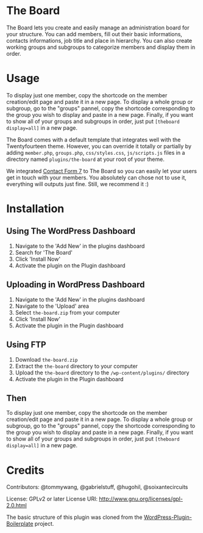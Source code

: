 # The Board

The Board lets you create and easily manage an administration board for your structure. You can add members, fill out their basic informations, contacts informations, job title and place in hierarchy. You can also create working groups and subgroups to categorize members and display them in order.

# Usage

To display just one member, copy the shortcode on the member creation/edit page and paste it in a new page.
To display a whole group or subgroup, go to the "groups" pannel, copy the shortcode corresponding to the group you wish to display and paste in a new page.
Finally, if you want to show all of your groups and subgroups in order, just put `[theboard display=all]` in a new page.

The Board comes with a default template that integrates well with the Twentyfourteen theme. However, you can override it totally or partially by adding `member.php`, `groups.php`, `css/styles.css`, `js/scripts.js` files in a directory named `plugins/the-board` at your root of your theme.

We integrated [Contact Form 7](http://wordpress.org/plugins/contact-form-7/) to The Board so you can easily let your users get in touch with your members. You absolutely can chose not to use it, everything will outputs just fine. Still, we recommend it :)

# Installation

## Using The WordPress Dashboard

1. Navigate to the 'Add New' in the plugins dashboard
2. Search for 'The Board'
3. Click 'Install Now'
4. Activate the plugin on the Plugin dashboard

## Uploading in WordPress Dashboard

1. Navigate to the 'Add New' in the plugins dashboard
2. Navigate to the 'Upload' area
3. Select `the-board.zip` from your computer
4. Click 'Install Now'
5. Activate the plugin in the Plugin dashboard

## Using FTP

1. Download `the-board.zip`
2. Extract the `the-board` directory to your computer
3. Upload the `the-board` directory to the `/wp-content/plugins/` directory
4. Activate the plugin in the Plugin dashboard

## Then

To display just one member, copy the shortcode on the member creation/edit page and paste it in a new page.
To display a whole group or subgroup, go to the "groups" pannel, copy the shortcode corresponding to the group you wish to display and paste in a new page.
Finally, if you want to show all of your groups and subgroups in order, just put `[theboard display=all]` in a new page.

# Credits

Contributors: @tommywang, @gabrielstuff, @hugohil, @soixantecircuits

License: GPLv2 or later
License URI: http://www.gnu.org/licenses/gpl-2.0.html

The basic structure of this plugin was cloned from the [WordPress-Plugin-Boilerplate](https://github.com/tommcfarlin/WordPress-Plugin-Boilerplate) project.
